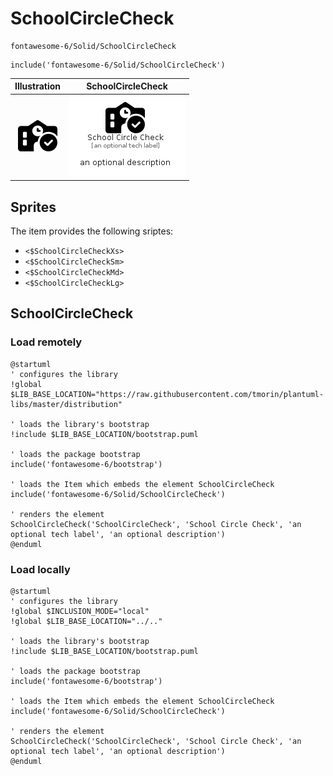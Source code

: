 # SchoolCircleCheck


```text
fontawesome-6/Solid/SchoolCircleCheck
```

```text
include('fontawesome-6/Solid/SchoolCircleCheck')
```



| Illustration | SchoolCircleCheck |
| :---: | :---: |
| ![illustration for Illustration](../../fontawesome-6/Solid/SchoolCircleCheck.png) | ![illustration for SchoolCircleCheck](../../fontawesome-6/Solid/SchoolCircleCheck.Local.png) |



## Sprites
The item provides the following sriptes:

- `<$SchoolCircleCheckXs>`
- `<$SchoolCircleCheckSm>`
- `<$SchoolCircleCheckMd>`
- `<$SchoolCircleCheckLg>`





## SchoolCircleCheck

### Load remotely
```plantuml
@startuml
' configures the library
!global $LIB_BASE_LOCATION="https://raw.githubusercontent.com/tmorin/plantuml-libs/master/distribution"

' loads the library's bootstrap
!include $LIB_BASE_LOCATION/bootstrap.puml

' loads the package bootstrap
include('fontawesome-6/bootstrap')

' loads the Item which embeds the element SchoolCircleCheck
include('fontawesome-6/Solid/SchoolCircleCheck')

' renders the element
SchoolCircleCheck('SchoolCircleCheck', 'School Circle Check', 'an optional tech label', 'an optional description')
@enduml
```

### Load locally
```plantuml
@startuml
' configures the library
!global $INCLUSION_MODE="local"
!global $LIB_BASE_LOCATION="../.."

' loads the library's bootstrap
!include $LIB_BASE_LOCATION/bootstrap.puml

' loads the package bootstrap
include('fontawesome-6/bootstrap')

' loads the Item which embeds the element SchoolCircleCheck
include('fontawesome-6/Solid/SchoolCircleCheck')

' renders the element
SchoolCircleCheck('SchoolCircleCheck', 'School Circle Check', 'an optional tech label', 'an optional description')
@enduml
```

